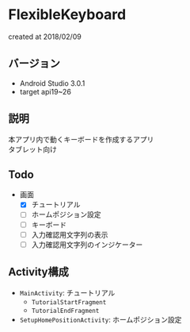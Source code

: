 # FlexibleKeyboard
created at 2018/02/09

## バージョン
* Android Studio 3.0.1
* target api19~26

## 説明
本アプリ内で動くキーボードを作成するアプリ  
タブレット向け

## Todo
* 画面
    * [x] チュートリアル
    * [ ] ホームポジション設定
    * [ ] キーボード
    * [ ] 入力確認用文字列の表示
    * [ ] 入力確認用文字列のインジケーター

## Activity構成
* `MainActivity`: チュートリアル
    * `TutorialStartFragment`
    * `TutorialEndFragment`
* `SetupHomePositionActivity`: ホームポジション設定